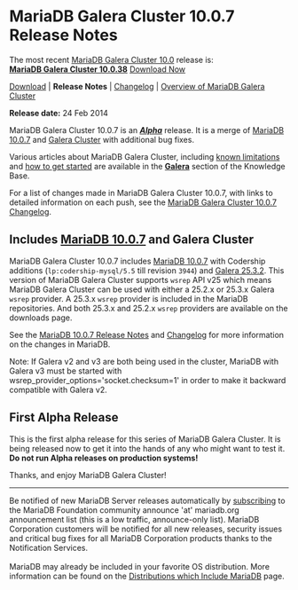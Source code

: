 # MariaDB Galera Cluster 10.0.7 Release Notes

The most recent [MariaDB Galera Cluster 10.0](/kb/en/galera/) release is:<br>
<span class="cstm-style lead"><strong>[MariaDB Galera Cluster 10.0.38](/replication/galera-cluster/mariadb-galera-cluster-releases/mariadb-galera-100-release-notes/mariadb-galera-cluster-10038-release-notes/)</strong> [Download<span>&nbsp;</span>Now](https://downloads.mariadb.org/mariadb-galera/10.0)</span>

[Download](http://downloads.mariadb.org/mariadb-galera/10.0.7) |
<strong>Release Notes</strong> |
[Changelog](/replication/galera-cluster/mariadb-galera-cluster-releases/mariadb-galera-100-changelogs/mariadb-galera-cluster-1007-changelog/) |
[Overview of MariaDB Galera Cluster](/replication/galera-cluster/what-is-mariadb-galera-cluster/)

<strong>Release date:</strong> 24 Feb 2014

MariaDB Galera Cluster 10.0.7 is an <strong><em>[Alpha](/kb/en/release-criteria/)</em></strong> release.
It is a merge of [MariaDB 10.0.7](/kb/en/what-is-mariadb-100/) and
[Galera Cluster](http://codership.com/content/using-galera-cluster) with
additional bug fixes.

Various articles about MariaDB Galera Cluster, including
[known limitations](/replication/galera-cluster/mariadb-galera-cluster-known-limitations/) and
[how to get started](/replication/galera-cluster/getting-started-with-mariadb-galera-cluster/) are
available in the <strong>[Galera](/kb/en/galera/)</strong> section of the Knowledge Base.

For a list of changes made in MariaDB Galera Cluster 10.0.7, with links to
detailed information on each push, see the
[MariaDB Galera Cluster 10.0.7 Changelog](/replication/galera-cluster/mariadb-galera-cluster-releases/mariadb-galera-100-changelogs/mariadb-galera-cluster-1007-changelog/).

## Includes [MariaDB 10.0.7](/kb/en/mariadb-1007-release-notes/) and Galera Cluster

MariaDB Galera Cluster 10.0.7 includes
[MariaDB 10.0.7](/kb/en/mariadb-1007-release-notes/) with Codership additions
(`lp:codership-mysql/5.5` till revision `3944`) and
[Galera 25.3.2](http://codership.com/content/using-galera-cluster).
This version of MariaDB Galera Cluster supports `wsrep` API v25 which means
MariaDB Galera Cluster can be used with either a 25.2.x or 25.3.x Galera
`wsrep` provider. A 25.3.x `wsrep` provider is included in the MariaDB
repositories. And both 25.3.x and 25.2.x `wsrep` providers are available on the downloads page.

See the [MariaDB 10.0.7 Release Notes](/kb/en/mariadb-1007-release-notes/) and
[Changelog](/kb/en/mariadb-1007-changelog/) for more information on the changes in
MariaDB.

Note: If Galera v2 and v3 are both being used in the cluster, MariaDB with Galera v3 must be started with wsrep_provider_options='socket.checksum=1' in order to make it backward compatible with Galera v2.

## First Alpha Release

This is the first alpha release for this series of MariaDB Galera Cluster. It
is being released now to get it into the hands of any who might want to test
it. <strong>Do not run Alpha releases on production systems!</strong>

Thanks, and enjoy MariaDB Galera Cluster!

---

Be notified of new MariaDB Server releases automatically by [subscribing](https://lists.askmonty.org/cgi-bin/mailman/listinfo/announce) to the MariaDB Foundation community announce 'at' mariadb.org announcement list (this is a low traffic, announce-only list). MariaDB Corporation customers will be notified for all new releases, security issues and critical bug fixes for all MariaDB Corporation products thanks to the Notification Services.
<br><br>
MariaDB may already be included in your favorite OS distribution. More
information can be found on the
[Distributions which Include MariaDB](/mariadb-administration/getting-installing-and-upgrading-mariadb/binary-packages/distributions-which-include-mariadb/)
page.